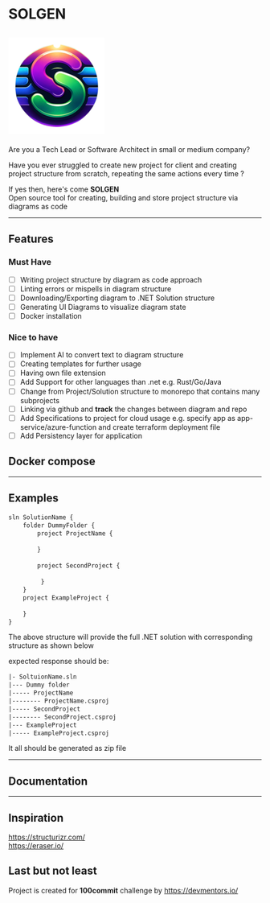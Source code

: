 # SOLGEN
<!-- LINKS -->
![plot](./logo_192.png)
---
Are you a Tech Lead or Software Architect in small or medium company? 

Have you ever struggled to create new project for client and creating project structure from scratch, repeating the same actions every time ?

If yes then, here's come **SOLGEN** <br/>
Open source tool for creating, building and store project structure via diagrams as code

---

## Features

### Must Have

- [ ] Writing project structure by diagram as code approach
- [ ] Linting errors or mispells in diagram structure
- [ ] Downloading/Exporting diagram to .NET Solution structure
- [ ] Generating UI Diagrams to visualize diagram state
- [ ] Docker installation

### Nice to have
- [ ] Implement AI to convert text to diagram structure
- [ ] Creating templates for further usage
- [ ] Having own file extension
- [ ] Add Support for other languages than .net e.g. Rust/Go/Java
- [ ] Change from Project/Solution structure to monorepo that contains many subprojects
- [ ] Linking via github and **track** the changes between diagram and repo
- [ ] Add Specifications to project for cloud usage e.g. specify app as app-service/azure-function and create terraform deployment file
- [ ] Add Persistency layer for application

## Docker compose

<!-- TODO -->

---
## Examples

```
sln SolutionName {
    folder DummyFolder {
        project ProjectName {

        }

        project SecondProject {

         }
    }
    project ExampleProject {

    }
}
```

The above structure will provide the full .NET solution with corresponding structure as shown below

expected response should be: 

```
|- SoltuionName.sln
|--- Dummy folder 
|----- ProjectName 
|-------- ProjectName.csproj
|----- SecondProject 
|-------- SecondProject.csproj
|--- ExampleProject
|----- ExampleProject.csproj

```

It all should be generated as zip file 

---
## Documentation

<!-- TODO -->
---
## Inspiration

https://structurizr.com/ <br/>
https://eraser.io/

## Last but not least
Project is created for **100commit** challenge by https://devmentors.io/
